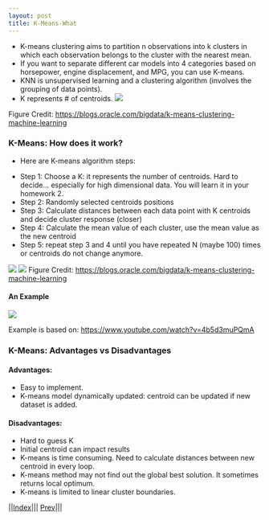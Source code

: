 ```yaml
---
layout: post
title: K-Means-What
---
```



- K-means clustering aims to partition n observations into k clusters in which each observation belongs to the cluster with the nearest mean.
- If you want to separate different car models into 4 categories based on horsepower, engine displacement, and MPG, you can use K-means.
- KNN is unsupervised learning and a clustering algorithm (involves the grouping of data points). 
- K represents # of centroids.
![](k-means.png)

Figure Credit: <https://blogs.oracle.com/bigdata/k-means-clustering-machine-learning>

### K-Means: How does it work?
- Here are K-means algorithm steps:
* Step 1: Choose a K: it represents the number of centroids. Hard to decide… especially for high dimensional data. You will learn it in your homework 2.
* Step 2: Randomly selected centroids positions
* Step 3: Calculate distances between each data point with K centroids and decide cluster response (closer)
* Step 4: Calculate the mean value of each cluster, use the mean value as the new centroid
* Step 5: repeat step 3 and 4 until you have repeated N (maybe 100) times or centroids do not change anymore.

![](km3.png)
![](km4.png)
Figure Credit: <https://blogs.oracle.com/bigdata/k-means-clustering-machine-learning>

#### An Example
![](k-means2.png)

Example is based on: https://www.youtube.com/watch?v=4b5d3muPQmA

### K-Means: Advantages vs Disadvantages
#### Advantages:
- Easy to implement.
- K-means model dynamically updated: centroid can be updated if new dataset is added.

#### Disadvantages:
- Hard to guess K
- Initial centroid can impact results
- K-means is time consuming. Need to calculate distances between new centroid in every loop.
- K-means method may not find out the global best solution. It sometimes returns local optimum.
- K-means is limited to linear cluster boundaries.

||[Index](../../../)||| [Prev](../k-part3/)|||
